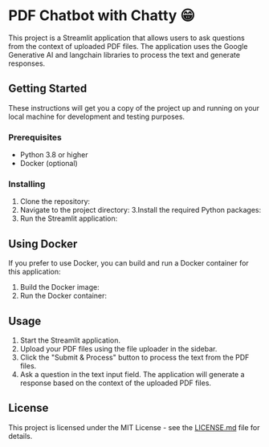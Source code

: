 # PDF Chatbot with Chatty 😁

This project is a Streamlit application that allows users to ask questions from the context of uploaded PDF files. The application uses the Google Generative AI and langchain libraries to process the text and generate responses.

## Getting Started

These instructions will get you a copy of the project up and running on your local machine for development and testing purposes.

### Prerequisites

- Python 3.8 or higher
- Docker (optional)

### Installing

1. Clone the repository:
2. Navigate to the project directory:
3.Install the required Python packages:
4. Run the Streamlit application:


## Using Docker

If you prefer to use Docker, you can build and run a Docker container for this application:

1. Build the Docker image:
2. Run the Docker container:

## Usage

1. Start the Streamlit application.
2. Upload your PDF files using the file uploader in the sidebar.
3. Click the "Submit & Process" button to process the text from the PDF files.
4. Ask a question in the text input field. The application will generate a response based on the context of the uploaded PDF files.

## License

This project is licensed under the MIT License - see the [LICENSE.md](LICENSE.md) file for details.
